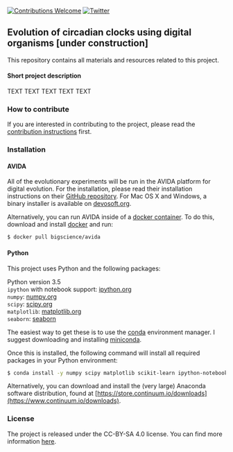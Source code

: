 [![Contributions Welcome](https://img.shields.io/badge/contributions-welcome-brightgreen.svg?style=flat)](https://github.com/schmelling/clock_evo/issues)
[![Twitter](https://img.shields.io/badge/Tweet-@DerSchmelling-green.svg?style=social)](https://twitter.com/derschmelling)

## Evolution of circadian clocks using digital organisms [under construction]

This repository contains all materials and resources related to this project. 

#### Short project description

TEXT TEXT TEXT TEXT TEXT

### How to contribute

If you are interested in contributing to the project, please read the [contribution instructions](https://github.com/schmelling/clock_evo/blob/master/CONTRIBUTING.md) first.

### Installation

#### AVIDA

All of the evolutionary experiments will be run in the AVIDA platform for digital evolution. For the installation, please read their installation instructions on their [GitHub repository](https://github.com/devosoft/avida). For Mac OS X and Windows, a binary installer is available on [devosoft.org](http://avida.devosoft.org).

Alternatively, you can run AVIDA inside of a [docker container](https://www.docker.com/what-docker). To do this, download and install [docker](https://www.docker.com/products/overview) and run:

```bash
$ docker pull bigscience/avida
```

#### Python

This project uses Python and the following packages:

Python version 3.5  
`ipython` with notebook support: [ipython.org](http://ipython.org)  
`numpy`: [numpy.org](http://www.numpy.org)  
`scipy`: [scipy.org](http://www.scipy.org)  
`matplotlib`: [matplotlib.org](http://matplotlib.org)    
`seaborn`: [seaborn](https://stanford.edu/~mwaskom/software/seaborn/)

The easiest way to get these is to use the [conda](https://www.continuum.io/why-anaconda) environment manager. I suggest downloading and installing [miniconda](http://conda.pydata.org/miniconda.html).

Once this is installed, the following command will install all required packages in your Python environment:

```bash
$ conda install -y numpy scipy matplotlib scikit-learn ipython-notebook seaborn
```

Alternatively, you can download and install the (very large) Anaconda software distribution, found at [https://store.continuum.io/downloads](https://www.continuum.io/downloads).

### License

The project is released under the CC-BY-SA 4.0 license. You can find more information [here](https://github.com/schmelling/clock_evo/blob/master/LICENSE.md).
